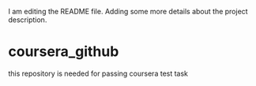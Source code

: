I am editing the README file. Adding some more details about the project description.
# coursera_github
this repository is needed for passing coursera test task
